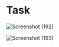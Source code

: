 # Task

![Screenshot (192)](https://user-images.githubusercontent.com/41201124/67681156-c2d8e500-f9b2-11e9-940f-776064a1be59.png)

![Screenshot (193)](https://user-images.githubusercontent.com/41201124/67681157-c2d8e500-f9b2-11e9-8bb8-fe3a8797a0c4.png)
